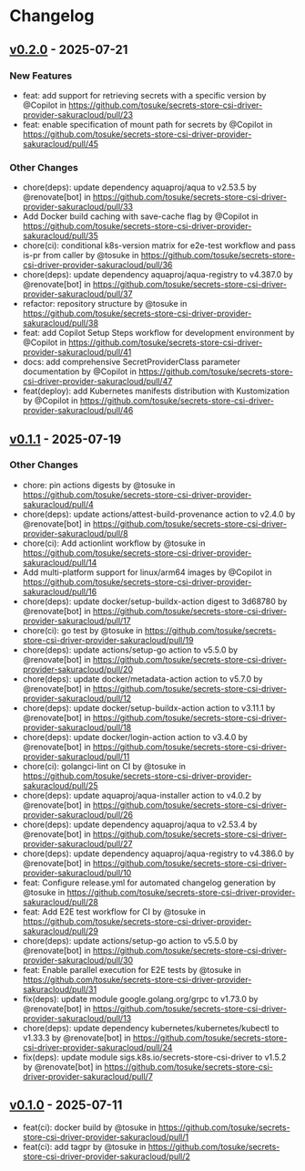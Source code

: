 # Changelog

## [v0.2.0](https://github.com/tosuke/secrets-store-csi-driver-provider-sakuracloud/compare/v0.1.1...v0.2.0) - 2025-07-21
### New Features
- feat: add support for retrieving secrets with a specific version by @Copilot in https://github.com/tosuke/secrets-store-csi-driver-provider-sakuracloud/pull/23
- feat: enable specification of mount path for secrets by @Copilot in https://github.com/tosuke/secrets-store-csi-driver-provider-sakuracloud/pull/45
### Other Changes
- chore(deps): update dependency aquaproj/aqua to v2.53.5 by @renovate[bot] in https://github.com/tosuke/secrets-store-csi-driver-provider-sakuracloud/pull/33
- Add Docker build caching with save-cache flag by @Copilot in https://github.com/tosuke/secrets-store-csi-driver-provider-sakuracloud/pull/35
- chore(ci): conditional k8s-version matrix for e2e-test workflow and pass is-pr from caller by @tosuke in https://github.com/tosuke/secrets-store-csi-driver-provider-sakuracloud/pull/36
- chore(deps): update dependency aquaproj/aqua-registry to v4.387.0 by @renovate[bot] in https://github.com/tosuke/secrets-store-csi-driver-provider-sakuracloud/pull/37
- refactor: repository structure by @tosuke in https://github.com/tosuke/secrets-store-csi-driver-provider-sakuracloud/pull/38
- feat: add Copilot Setup Steps workflow for development environment by @Copilot in https://github.com/tosuke/secrets-store-csi-driver-provider-sakuracloud/pull/41
- docs: add comprehensive SecretProviderClass parameter documentation by @Copilot in https://github.com/tosuke/secrets-store-csi-driver-provider-sakuracloud/pull/47
- feat(deploy): add Kubernetes manifests distribution with Kustomization by @Copilot in https://github.com/tosuke/secrets-store-csi-driver-provider-sakuracloud/pull/46

## [v0.1.1](https://github.com/tosuke/secrets-store-csi-driver-provider-sakuracloud/compare/v0.1.0...v0.1.1) - 2025-07-19
### Other Changes
- chore: pin actions digests by @tosuke in https://github.com/tosuke/secrets-store-csi-driver-provider-sakuracloud/pull/4
- chore(deps): update actions/attest-build-provenance action to v2.4.0 by @renovate[bot] in https://github.com/tosuke/secrets-store-csi-driver-provider-sakuracloud/pull/8
- chore(ci): Add actionlint workflow by @tosuke in https://github.com/tosuke/secrets-store-csi-driver-provider-sakuracloud/pull/14
- Add multi-platform support for linux/arm64 images by @Copilot in https://github.com/tosuke/secrets-store-csi-driver-provider-sakuracloud/pull/16
- chore(deps): update docker/setup-buildx-action digest to 3d68780 by @renovate[bot] in https://github.com/tosuke/secrets-store-csi-driver-provider-sakuracloud/pull/17
- chore(ci): go test by @tosuke in https://github.com/tosuke/secrets-store-csi-driver-provider-sakuracloud/pull/19
- chore(deps): update actions/setup-go action to v5.5.0 by @renovate[bot] in https://github.com/tosuke/secrets-store-csi-driver-provider-sakuracloud/pull/20
- chore(deps): update docker/metadata-action action to v5.7.0 by @renovate[bot] in https://github.com/tosuke/secrets-store-csi-driver-provider-sakuracloud/pull/12
- chore(deps): update docker/setup-buildx-action action to v3.11.1 by @renovate[bot] in https://github.com/tosuke/secrets-store-csi-driver-provider-sakuracloud/pull/18
- chore(deps): update docker/login-action action to v3.4.0 by @renovate[bot] in https://github.com/tosuke/secrets-store-csi-driver-provider-sakuracloud/pull/11
- chore(ci): golangci-lint on CI by @tosuke in https://github.com/tosuke/secrets-store-csi-driver-provider-sakuracloud/pull/25
- chore(deps): update aquaproj/aqua-installer action to v4.0.2 by @renovate[bot] in https://github.com/tosuke/secrets-store-csi-driver-provider-sakuracloud/pull/26
- chore(deps): update dependency aquaproj/aqua to v2.53.4 by @renovate[bot] in https://github.com/tosuke/secrets-store-csi-driver-provider-sakuracloud/pull/27
- chore(deps): update dependency aquaproj/aqua-registry to v4.386.0 by @renovate[bot] in https://github.com/tosuke/secrets-store-csi-driver-provider-sakuracloud/pull/10
- feat: Configure release.yml for automated changelog generation by @tosuke in https://github.com/tosuke/secrets-store-csi-driver-provider-sakuracloud/pull/28
- feat: Add E2E test workflow for CI by @tosuke in https://github.com/tosuke/secrets-store-csi-driver-provider-sakuracloud/pull/29
- chore(deps): update actions/setup-go action to v5.5.0 by @renovate[bot] in https://github.com/tosuke/secrets-store-csi-driver-provider-sakuracloud/pull/30
- feat: Enable parallel execution for E2E tests by @tosuke in https://github.com/tosuke/secrets-store-csi-driver-provider-sakuracloud/pull/31
- fix(deps): update module google.golang.org/grpc to v1.73.0 by @renovate[bot] in https://github.com/tosuke/secrets-store-csi-driver-provider-sakuracloud/pull/13
- chore(deps): update dependency kubernetes/kubernetes/kubectl to v1.33.3 by @renovate[bot] in https://github.com/tosuke/secrets-store-csi-driver-provider-sakuracloud/pull/24
- fix(deps): update module sigs.k8s.io/secrets-store-csi-driver to v1.5.2 by @renovate[bot] in https://github.com/tosuke/secrets-store-csi-driver-provider-sakuracloud/pull/7

## [v0.1.0](https://github.com/tosuke/secrets-store-csi-driver-provider-sakuracloud/commits/v0.1.0) - 2025-07-11
- feat(ci): docker build by @tosuke in https://github.com/tosuke/secrets-store-csi-driver-provider-sakuracloud/pull/1
- feat(ci): add tagpr by @tosuke in https://github.com/tosuke/secrets-store-csi-driver-provider-sakuracloud/pull/2
